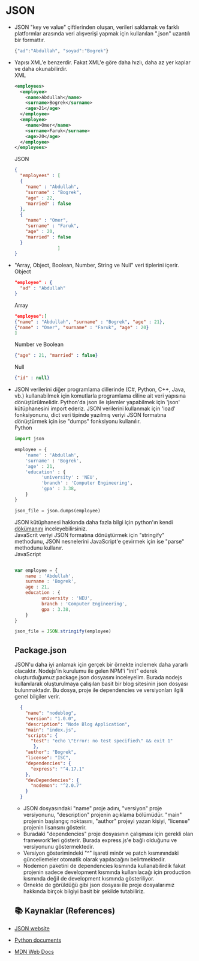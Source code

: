 # JSON
- JSON "key ve value" çiftlerinden oluşan, verileri saklamak ve farklı platformlar arasında veri alışverişi yapmak için kullanılan ".json" uzantılı bir formattır.
  ```bash
  {"ad":"Abdullah", "soyad":"Bogrek"}
  ```
- Yapısı XML'e benzerdir. Fakat XML'e göre daha hızlı, daha az yer kaplar ve daha okunabilirdir. </br>
    XML
    ```XML
    <employees>
      <employee>
        <name>Abdullah</name>
        <surname>Bogrek</surname>
        <age>21</age>
      </employee>
      <employee>
        <name>Omer</name>
        <surname>Faruk</surname>
        <age>20</age>
      </employee>
    </employees>
    ```
    JSON
    ```JSON
    {
      "employees" : [
      {
        "name" : "Abdullah",
        "surname" : "Bogrek",
        "age" : 22,
        "married" : false 
      },
      {
        "name" : "Omer",
        "surname" : "Faruk",
        "age" : 20,
        "married" : false 
      }
                    ]
    }
    ```
- "Array, Object, Boolean, Number, String ve Null" veri tiplerini içerir. </br>
  Object
  ```JSON
  "employee" : {
    "ad" : "Abdullah"
  }
  ```
  Array
  ```JSON
  "employee":[
  {"name" : "Abdullah", "surname" : "Bogrek", "age" : 21},
  {"name" : "Omer", "surname" : "Faruk", "age" : 20}
  ]
  ```
  Number ve Boolean
  ```JSON
  {"age" : 21, "married" : false}
  ```
  Null
  ```JSON
  {"id" : null}
  ```
- JSON verilerini diğer programlama dillerinde (C#, Python, C++, Java, vb.) kullanabilmek için komutlarla programlama diline ait veri yapısına dönüştürülmelidir.
  Python'da json ile işlemler yapabilmek için 'json' kütüphanesini import ederiz. JSON verilerini kullanmak için 'load' fonksiyonunu, dict veri tipinde           yazılmış veriyi JSON formatına dönüştürmek için ise "dumps" fonksiyonu kullanılır. </br>
  Python
  ```python 
  import json
  
  employee = {
      'name' : 'Abdullah',
      'surname' : 'Bogrek',
      'age' : 21,
      'education' : {
            'university' : 'NEU',
            'branch' : 'Computer Engineering',
            'gpa' : 3.38,
      }
  }
  
  json_file = json.dumps(employee) 
  ```
  JSON kütüphanesi hakkında daha fazla bilgi için python'ın kendi [dökümanını](https://docs.python.org/3/library/json.html) inceleyebilirsiniz.</br>
  JavaScrit veriyi JSON formatına dönüştürmek için "stringify" methodunu, JSON nesnelerini JavaScript'e çevirmek için ise "parse" methodunu kullanır.</br>
  JavaScript
  ```javascript 
  
  var employee = {
      name : 'Abdullah',
      surname : 'Bogrek',
      age : 21,
      education : {
            university : 'NEU',
            branch : 'Computer Engineering',
            gpa : 3.38,
      }
  }
  
  json_file = JSON.stringify(employee) 
  ```
  
  ## Package.json
  JSON'u daha iyi anlamak için gerçek bir örnekte inclemek daha yararlı olacaktır. Nodejs'in kurulumu ile gelen NPM'i "init" ederek oluşturduğumuz package.json dosyasını inceleyelim. Burada nodejs kullanılarak oluşturulmaya çalışılan basit bir blog sitesinin json dosyası bulunmaktadır. Bu dosya, proje ile dependencies ve versiyonları ilgili genel bilgiler verir.
  
  ```json 
	{
	  "name": "nodeblog",
	  "version": "1.0.0",
	  "description": "Node Blog Application", 
	  "main": "index.js",
	  "scripts": {
	    "test": "echo \"Error: no test specified\" && exit 1"
	     },
	  "author": "Bogrek",
	  "license": "ISC",
	  "dependencies": {
	    "express": "^4.17.1"
	  },
	  "devDependencies": {
	    "nodemon": "^2.0.7"
	  }
	}
  ```
  - JSON dosyasındaki "name" proje adını, "versiyon" proje versiyonunu, "description" projenin açıklama bölümüdür. "main" projenin başlangıç noktasını, "author" projeyi yazan kişiyi, "license" projenin lisansını gösterir.
  - Buradaki "dependencies" proje dosyasının çalışması için gerekli olan framework'leri gösterir. Burada express.js'e bağlı olduğunu ve versiyonunu göstermektedir.
  - Versiyon gösterimindeki "^" işareti minör ve patch kısmınındaki güncellemeler otomatik olarak yapılacağını belirtmektedir.
  - Nodemon paketini de dependencies kısmında kullanabilirdik fakat projenin sadece development kısmında kullanılacağı için production kısmında değil de development kısmında gösteriliyor.
  - Örnekte de görüldüğü gibi json dosyası ile proje dosyalarımız hakkında birçok bilgiyi basit bir şekilde tutabiliriz.
  
  ## :books: Kaynaklar (References)
 - [JSON website](https://www.json.org/json-en.html)
 - [Python documents](https://docs.python.org/3/library/json.html)
 - [MDN Web Docs](https://developer.mozilla.org/en-US/docs/Learn/JavaScript/Objects/JSON)

